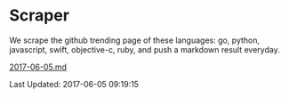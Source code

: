 # Scraper

We scrape the github trending page of these languages: go, python, javascript, swift, objective-c, ruby, and push a markdown result everyday.

[2017-06-05.md](https://github.com/henson/Scraper/blob/master/2017-06-05.md)

Last Updated: 2017-06-05 09:19:15